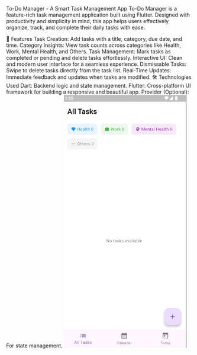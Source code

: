 
To-Do Manager - A Smart Task Management App
To-Do Manager is a feature-rich task management application built using Flutter. Designed with productivity and simplicity in mind, this app helps users effectively organize, track, and complete their daily tasks with ease.

🚀 Features
Task Creation: Add tasks with a title, category, due date, and time.
Category Insights: View task counts across categories like Health, Work, Mental Health, and Others.
Task Management: Mark tasks as completed or pending and delete tasks effortlessly.
Interactive UI: Clean and modern user interface for a seamless experience.
Dismissable Tasks: Swipe to delete tasks directly from the task list.
Real-Time Updates: Immediate feedback and updates when tasks are modified.
🛠️ Technologies Used
Dart: Backend logic and state management.
Flutter: Cross-platform UI framework for building a responsive and beautiful app.
Provider (Optional): For state management.
![alt text](image.png)

